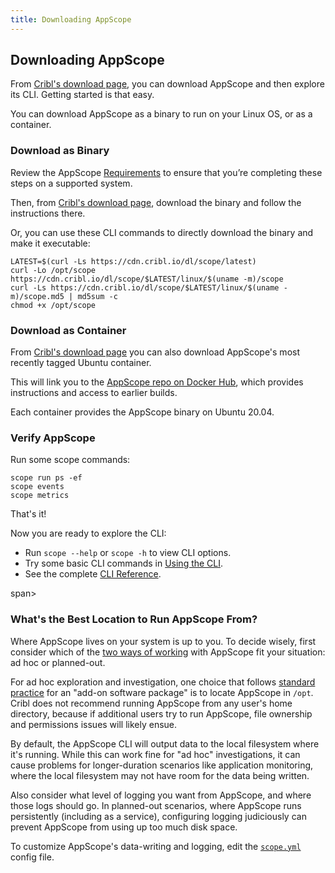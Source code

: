 ```yaml
---
title: Downloading AppScope
---
```


## Downloading AppScope

From [Cribl's download page](https://cribl.io/download/#tab-1), you can download AppScope and then explore its CLI. Getting started is that easy.

You can download AppScope as a binary to run on your Linux OS, or as a container.

### Download as Binary

Review the AppScope [Requirements](/docs/requirements) to ensure that you’re completing these steps on a supported system. 

Then, from [Cribl's download page](https://cribl.io/download/#tab-1), download the binary and follow the instructions there.

Or, you can use these CLI commands to directly download the binary and make it executable:

```
LATEST=$(curl -Ls https://cdn.cribl.io/dl/scope/latest)
curl -Lo /opt/scope https://cdn.cribl.io/dl/scope/$LATEST/linux/$(uname -m)/scope
curl -Ls https://cdn.cribl.io/dl/scope/$LATEST/linux/$(uname -m)/scope.md5 | md5sum -c 
chmod +x /opt/scope
```

### Download as Container

From [Cribl's download page](https://cribl.io/download/#tab-1) you can also download AppScope's most recently tagged Ubuntu container.

This will link you to the [AppScope repo on Docker Hub](https://hub.docker.com/r/cribl/scope), which provides instructions and access to earlier builds.

Each container provides the AppScope binary on Ubuntu 20.04.

### Verify AppScope

Run some scope commands:

```
scope run ps -ef
scope events
scope metrics
```

That's it!

Now you are ready to explore the CLI:

- Run `scope --help` or `scope -h` to view CLI options.
- Try some basic CLI commands in [Using the CLI](/docs/cli-using).
- See the complete [CLI Reference](/docs/cli-reference).

<span id="where-from"> </span>span>

### What's the Best Location to Run AppScope From?

Where AppScope lives on your system is up to you. To decide wisely, first consider which of the [two ways of working](/docs/working-with) with AppScope fit your situation: ad hoc or planned-out.

For ad hoc exploration and investigation, one choice that follows [standard practice](https://en.wikipedia.org/wiki/Filesystem_Hierarchy_Standard) for an "add-on software package" is to locate AppScope in `/opt`. Cribl does not recommend running AppScope from any user's home directory, because if additional users try to run AppScope, file ownership and permissions issues will likely ensue.

By default, the AppScope CLI will output data to the local filesystem where it's running. While this can work fine for "ad hoc" investigations, it can cause problems for longer-duration scenarios like application monitoring, where the local filesystem may not have room for the data being written. 

Also consider what level of logging you want from AppScope, and where those logs should go. In planned-out scenarios, where AppScope runs persistently (including as a service), configuring logging judiciously can prevent AppScope from using up too much disk space. 

To customize AppScope's data-writing and logging, edit the [`scope.yml`](/docs/config-file) config file.


